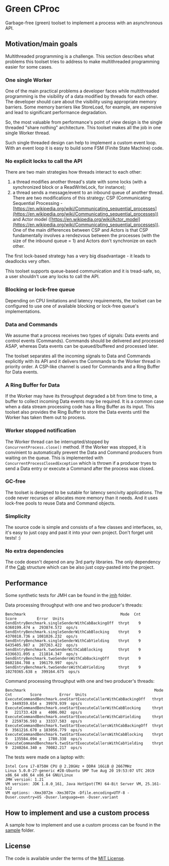 # Green CProc
Garbage-free (green) toolset to implement a process with an asynchronous API.

## Motivation/main goals
Multithreaded programming is a challenge. This section describes what problems this toolset tries to address to make multithreaded programming easier for some cases.

### One single Worker
One of the main practical problems a developer faces while multithreaded programming is the visibility of a data modified by threads for each other.
The developer should care about the visibility using appropriate memory barriers. Some memory barriers like StoreLoad, for example, are expensive and lead to significant performance degradation.  

So, the most valuable from performance's point of view design is the single threaded "share nothing" architecture. This toolset makes all the job in one single Worker thread.

Such single threaded design can help to implement a custom event loop. With an event loop it is easy to build some FSM (Finite State Machine) code.

### No explicit locks to call the API
There are two main strategies how threads interact to each other:
1. a thread modifies another thread's state with some locks (with a synchronized block or a ReadWriteLock, for instance);
2. a thread sends a message/event to an inbound queue of another thread. There are two modifications of this strategy: CSP (Communicating Sequential Processing - [https://en.wikipedia.org/wiki/Communicating_sequential_processes](https://en.wikipedia.org/wiki/Communicating_sequential_processes)) and Actor model ([https://en.wikipedia.org/wiki/Actor_model](https://en.wikipedia.org/wiki/Communicating_sequential_processes)). One of the main differences between CSP and Actors is that CSP fundamentally involves a rendezvous between the processes (with the size of the inbound queue = 1) and Actors don't synchronize on each other.

The first lock-based strategy has a very big disadvantage - it leads to deadlocks very often.

This toolset supports queue-based communication and it is tread-safe, so, a user shouldn't use any locks to call the API.
 
### Blocking or lock-free queue 
Depending on CPU limitations and latency requirements, the toolset can be configured to use one of available blocking or lock-free queue's implementations.

### Data and Commands
We assume that a process receives two types of signals: Data events and control events (Commands). Commands should be delivered and processed ASAP, whereas Data events can be queued/buffered and processed later.

The toolset separates all the incoming signals to Data and Commands explicitly with its API and it delivers the Commands to the Worker thread in priority order. A CSP-like channel is used for Commands and a Ring Buffer for Data events.

### A Ring Buffer for Data
If the Worker may have its throughput degraded a bit from time to time, a buffer to collect incoming Data events may be required.
It is a common case when a data stream processing code has a Ring Buffer as its input. This toolset also provides the Ring Buffer to store the Data events until the Worker has taken them out to process.

### Worker stopped notification
The Worker thread can be interrupted/stopped by `ConcurrentProcess.close()` method. If the Worker was stopped, it is convinient to automatically prevent the Data and Command producers from waiting on the queue. This is implemented with `ConcurrentProcessClosedException` which is thrown if a producer tryes to send a Data entry or execute a Command after the process was closed.

### GC-free
The toolset is designed to be sutable for latency sencivity applications. The code never recurses or allocates more memory than it needs. And it uses lock-free pools to reuse Data and Command objects.

### Simplicity
The source code is simple and consists of a few classes and interfaces, so, it's easy to just copy and past it into your own project. Don't forget unit tests! :)

### No extra dependencies
The code doesn't depend on any 3rd party libraries. The only dependency if the [Cab](https://github.com/anatolygudkov/green-cab) structure which can be also just copy-pasted into the project.

## Performance
Some synthetic tests for JMH can be found in the [jmh](https://github.com/anatolygudkov/green-cproc/tree/master/jmh/src/main/java/org/green/jmh/cproc) folder.

Data processing throughput with one and two producer's threads:
```
Benchmark                                          Mode  Cnt         Score         Error  Units
SendEntryBenchmark.singleSenderWithCabBackingOff  thrpt    9   6360199.474 ±  293874.572  ops/s
SendEntryBenchmark.singleSenderWithCabBlocking    thrpt    9   4370818.736 ± 1081026.232  ops/s
SendEntryBenchmark.singleSenderWithCabYielding    thrpt    9   6435405.987 ±  207263.422  ops/s
SendEntryBenchmark.twoSenderWithCabBlocking       thrpt    9   4336631.095 ±  211814.347  ops/s
SendEntryBenchmark.twoSendersWithCabBackingOff    thrpt    9   8602184.708 ±  196179.997  ops/s
SendEntryBenchmark.twoSendersWithCabYielding      thrpt    9  10270365.638 ±  399164.675  ops/s
```

Command processing throughput with one and two producer's threads:
```
Benchmark                                                         Mode  Cnt        Score        Error  Units
ExecuteCommandBenchmark.oneStartExecuteCallerWithCabBackingOff   thrpt    9  3449359.654 ±  39978.939  ops/s
ExecuteCommandBenchmark.oneStartExecuteCallerWithCabBlocking     thrpt    9   221733.428 ±   4006.002  ops/s
ExecuteCommandBenchmark.oneStartExecuteCallerWithCabYielding     thrpt    9  2259736.593 ±  33337.583  ops/s
ExecuteCommandBenchmark.twoStartExecuteCallersWithCabBackingOff  thrpt    9  3561216.670 ± 183056.779  ops/s
ExecuteCommandBenchmark.twoStartExecuteCallersWithCabBlocking    thrpt    9   135584.094 ±   1780.338  ops/s
ExecuteCommandBenchmark.twoStartExecuteCallersWithCabYielding    thrpt    9  2240264.340 ±  70082.217  ops/s

```

The tests were made on a laptop with:
```
Intel Core i7-8750H CPU @ 2.20GHz + DDR4 16GiB @ 2667MHz
Linux 5.0.0-27-generic #28-Ubuntu SMP Tue Aug 20 19:53:07 UTC 2019 x86_64 x86_64 x86_64 GNU/Linux
JMH version: 1.21
VM version: JDK 1.8.0_161, Java HotSpot(TM) 64-Bit Server VM, 25.161-b12
VM options: -Xmx3072m -Xms3072m -Dfile.encoding=UTF-8 -Duser.country=US -Duser.language=en -Duser.variant
```

## How to implement and use a custom process

A sample how to implement and use a custom process can be found in the [sample](https://github.com/anatolygudkov/green-cproc/tree/master/samples/src/main/java/org/green/samples/cproc/myproc) folder.

## License

The code is available under the terms of the [MIT License](http://opensource.org/licenses/MIT).

